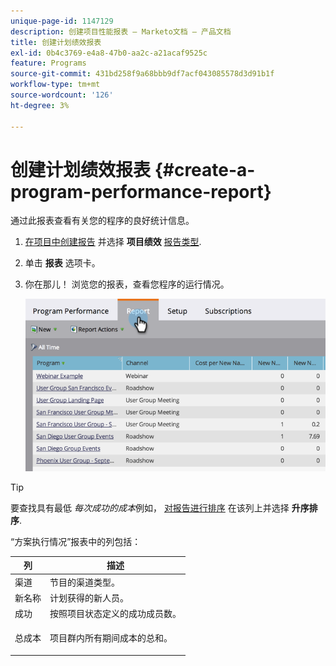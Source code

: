 ```yaml
---
unique-page-id: 1147129
description: 创建项目性能报表 — Marketo文档 — 产品文档
title: 创建计划绩效报表
exl-id: 0b4c3769-e4a8-47b0-aa2c-a21acaf9525c
feature: Programs
source-git-commit: 431bd258f9a68bbb9df7acf043085578d3d91b1f
workflow-type: tm+mt
source-wordcount: '126'
ht-degree: 3%

---
```


# 创建计划绩效报表 {#create-a-program-performance-report}

通过此报表查看有关您的程序的良好统计信息。

1. [在项目中创建报告](/help/marketo/product-docs/reporting/basic-reporting/creating-reports/create-a-report-in-a-program.md) 并选择 **项目绩效** [报告类型](/help/marketo/product-docs/reporting/basic-reporting/report-types/report-type-overview.md).
1. 单击 **报表** 选项卡。
1. 你在那儿！ 浏览您的报表，查看您程序的运行情况。

   ![](assets/image2014-9-18-17-3a23-3a2.png)

>[!TIP]
>
>要查找具有最低 *每次成功的成本*&#x200B;例如， [对报告进行排序](/help/marketo/product-docs/reporting/basic-reporting/editing-reports/sort-report-on-columns.md) 在该列上并选择 **升序排序**.

“方案执行情况”报表中的列包括：

<table> 
 <thead> 
  <tr> 
   <th>列</th> 
   <th>描述</th> 
  </tr> 
 </thead> 
 <tbody> 
  <tr> 
   <td>渠道</td> 
   <td>节目的渠道类型。</td> 
  </tr> 
  <tr> 
   <td>新名称</td> 
   <td>计划获得的新人员。</td> 
  </tr> 
  <tr> 
   <td>成功</td> 
   <td>按照项目状态定义的成功成员数。 </td> 
  </tr> 
  <tr> 
   <td>总成本</td> 
   <td><p>项目群内所有期间成本的总和。</p></td> 
  </tr> 
 </tbody> 
</table>
